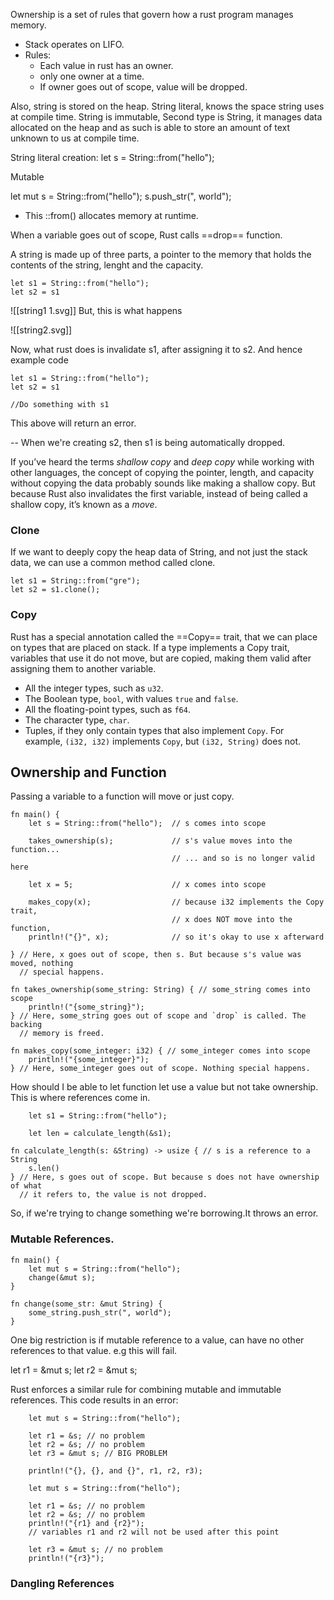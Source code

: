 Ownership is a set of rules that govern how a rust program manages memory. 

- Stack operates on LIFO.
- Rules: 
	- Each value in rust has an owner.
	- only one owner at a time.
	- If owner goes out of scope, value will be dropped.

Also, string is stored on the heap.
String literal, knows the space string uses at compile time.
String is immutable, 
Second type is String, it manages data allocated on the heap and as such is able to store an amount of text unknown to us at compile time.

String literal creation: 
let s = String::from("hello");

Mutable

let mut s = String::from("hello");
s.push_str(", world");

- This ::from() allocates memory at runtime.

When a variable goes out of scope, Rust calls ==drop== function.

A string is made up of three parts, a pointer to the memory that holds the contents of the string, lenght and the capacity.

```
let s1 = String::from("hello");
let s2 = s1
```

![[string1 1.svg]]
But, this is what happens

![[string2.svg]]

Now, what rust does is invalidate s1, after assigning it to s2.
And hence example code 

```
let s1 = String::from("hello");
let s2 = s1

//Do something with s1
```


This above will return an error.

-- When we're creating s2, then s1 is being automatically dropped.

If you’ve heard the terms _shallow copy_ and _deep copy_ while working with other languages, the concept of copying the pointer, length, and capacity without copying the data probably sounds like making a shallow copy. But because Rust also invalidates the first variable, instead of being called a shallow copy, it’s known as a _move_.
### Clone
If we want to deeply copy the heap data of String, and not just the stack data, we can use a common method called clone.

```
let s1 = String::from("gre");
let s2 = s1.clone();
```


### Copy
Rust has a special annotation called the ==Copy== trait, that we can place on types that are placed on stack.
If a type implements a Copy trait, variables that use it do not move, but are copied, making them valid after assigning them to another variable.

- All the integer types, such as `u32`.
- The Boolean type, `bool`, with values `true` and `false`.
- All the floating-point types, such as `f64`.
- The character type, `char`.
- Tuples, if they only contain types that also implement `Copy`. For example, `(i32, i32)` implements `Copy`, but `(i32, String)` does not.


## Ownership and Function

Passing a variable to a function will move or just copy.

```
fn main() {
    let s = String::from("hello");  // s comes into scope

    takes_ownership(s);             // s's value moves into the function...
                                    // ... and so is no longer valid here

    let x = 5;                      // x comes into scope

    makes_copy(x);                  // because i32 implements the Copy trait,
                                    // x does NOT move into the function,
    println!("{}", x);              // so it's okay to use x afterward

} // Here, x goes out of scope, then s. But because s's value was moved, nothing
  // special happens.

fn takes_ownership(some_string: String) { // some_string comes into scope
    println!("{some_string}");
} // Here, some_string goes out of scope and `drop` is called. The backing
  // memory is freed.

fn makes_copy(some_integer: i32) { // some_integer comes into scope
    println!("{some_integer}");
} // Here, some_integer goes out of scope. Nothing special happens.
```

How should I be able to let function let use a value but not take ownership. This is where references come in.

```
    let s1 = String::from("hello");

    let len = calculate_length(&s1);

```

```
fn calculate_length(s: &String) -> usize { // s is a reference to a String
    s.len()
} // Here, s goes out of scope. But because s does not have ownership of what
  // it refers to, the value is not dropped.
```

So, if we're trying to change something we're borrowing.It throws an error.


### Mutable References.

```
fn main() {
	let mut s = String::from("hello");
	change(&mut s);
}

fn change(some_str: &mut String) {
	some_string.push_str(", world");
}

```

One big restriction is if mutable reference to a value, can have no other references to that value.
e.g this will fail.

let r1 = &mut s;
let r2 = &mut s;

Rust enforces a similar rule for combining mutable and immutable references. This code results in an error:

```
    let mut s = String::from("hello");

    let r1 = &s; // no problem
    let r2 = &s; // no problem
    let r3 = &mut s; // BIG PROBLEM

    println!("{}, {}, and {}", r1, r2, r3);
```

```
    let mut s = String::from("hello");

    let r1 = &s; // no problem
    let r2 = &s; // no problem
    println!("{r1} and {r2}");
    // variables r1 and r2 will not be used after this point

    let r3 = &mut s; // no problem
    println!("{r3}");

```

### Dangling References

